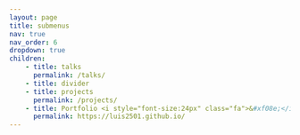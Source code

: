 ```yaml
---
layout: page
title: submenus
nav: true
nav_order: 6
dropdown: true
children: 
    - title: talks
      permalink: /talks/
    - title: divider
    - title: projects
      permalink: /projects/
    - title: Portfolio <i style="font-size:24px" class="fa">&#xf08e;</i>
      permalink: https://luis2501.github.io/
---
```


<link rel="stylesheet" href="https://cdnjs.cloudflare.com/ajax/libs/font-awesome/4.7.0/css/font-awesome.min.css">
